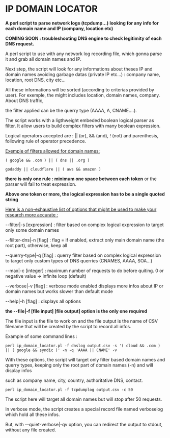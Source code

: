 # IP DOMAIN LOCATOR

**A perl script to parse network logs (tcpdump...) looking for any info for each domain name and IP (company, location etc)**

**COMING SOON : troubleshooting DNS engine to check legitimity of each DNS request.**

A perl script to use with any network log recording file, which gonna parse it and grab all domain names and IP.

Next step, the script will look for any informations about theses IP and domain names avoiding garbage datas (private IP etc...) : company name, location, root DNS,
city etc...

All these informations will be sorted (according to criterias provided by user). For exemple, the might includes location, domain names, company. About DNS traffic, 

the filter applied can be the querry type (AAAA, A, CNAME....).

The script works with a ligthweight embeded boolean logical parser as filter. It allow users to build complex filters with many boolean expression.

Logical operators accepted are : || (or), && (and), ! (not) and parenthesis, following rule of operator precedence.

<ins>Exemple of filters allowed for domain names:</ins>

`( google && .com ) || ( dns || .org )`
  
`godaddy || cloudflare || ( aws && amazon )`
  
**there is only one rule : minimum one space between each token** or the parser will fail to treat expression.

**Above one token or more, the logical expression has to be a single quoted string**

<ins>Here is a non-exhaustive list of options that might be used to make your research more accurate :</ins>

--filter|-s [expression]  : filter based on complex logical expression to target only some domain names

--fiilter-dns|-n [flag]   : flag = if enabled, extract only main domain name (the root part), otherwise, keep all
            
--querry-type|-q [flag]   : querry filter based on complex logical expression to target only custom types of DNS querries (CNAMES, AAAA, SOA...)

--max|-c [integer]        : maximum number of requests to do before quiting. 0 or negative value -> infinite loop (default)

--verbose|-v [flag]       : verbose mode enabled displays more infos about IP or domain names but works slower than default mode

--help|-h [flag]          : displays all options

**the --file|-f [file input] [file output] option is the only one required**

The file input is the file to work on and the file output is the name of CSV filename that will be created by the script to record all infos.

Example of some command lines :

`perl ip_domain_locator.pl -f dnslog output.csv -s '( cloud && .com ) || ( google && syndic )' -n -q 'AAAA || CNAME' -v`

With these options, the script will target only filter based domain names and querry types, keeping only the root part of domain names (-n) and will display infos 

such as company name, city, country, authoritative DNS, contact.

`perl ip_domain_locator.pl -f tcpdumplog output.csv -c 50`

The script here will target all domain names but will stop after 50 requests.

In verbose mode, the script creates a special record file named verboselog which hold all these infos.

But, with --quiet-verbose|-qv option, you can redirect the output to stdout, without any file created.



